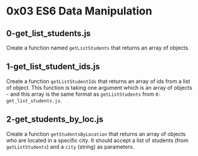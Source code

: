 # 0x03 ES6 Data Manipulation

## 0-get_list_students.js

Create a function named `getListStudents` that returns an array of objects.

## 1-get_list_student_ids.js

Create a function `getListStudentIds` that returns an array of ids from a list of object. This function is taking one argument which is an array of objects - and this array is the same format as `getListStudents` from `0-get_list_students.js`.

## 2-get_students_by_loc.js

Create a function `getStudentsByLocation` that returns an array of objects who are located in a specific city. It should accept a list of students (from `getListStudents`) and a `city` (string) as parameters.
